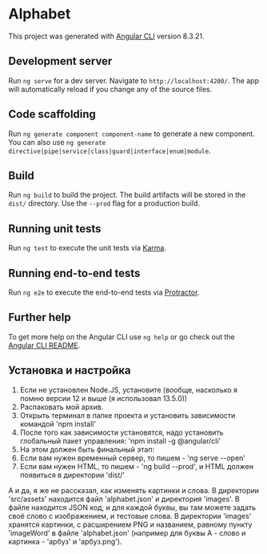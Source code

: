 # Alphabet

This project was generated with [Angular CLI](https://github.com/angular/angular-cli) version 8.3.21.

## Development server

Run `ng serve` for a dev server. Navigate to `http://localhost:4200/`. The app will automatically reload if you change any of the source files.

## Code scaffolding

Run `ng generate component component-name` to generate a new component. You can also use `ng generate directive|pipe|service|class|guard|interface|enum|module`.

## Build

Run `ng build` to build the project. The build artifacts will be stored in the `dist/` directory. Use the `--prod` flag for a production build.

## Running unit tests

Run `ng test` to execute the unit tests via [Karma](https://karma-runner.github.io).

## Running end-to-end tests

Run `ng e2e` to execute the end-to-end tests via [Protractor](http://www.protractortest.org/).

## Further help

To get more help on the Angular CLI use `ng help` or go check out the [Angular CLI README](https://github.com/angular/angular-cli/blob/master/README.md).

## Установка и настройка
1. Если не установлен Node.JS, установите (вообще, насколько я помню версии 12 и выше (я использовал 13.5.0))
2. Распаковать мой архив.
3. Открыть терминал в папке проекта и установить зависимости командой 'npm install'
4. После того как зависимости установятся, надо установить глобальный пакет управления: 'npm install -g @angular/cli'
5. На этом должен быть финальный этап:
 1. Если вам нужен временный сервер, то пишем - 'ng serve --open'
 2. Если вам нужен HTML, то пишем - 'ng build --prod', и HTML должен появиться в директории 'dist/'

А и да, я же не рассказал, как изменять картинки и слова.
В директории 'src/assets' находится файл 'alphabet.json' и директория 'images'.
В файле находится JSON код, и для каждой буквы, вы там можете задать своё слово с изображением, и тестовые слова.
В директории 'images' хранятся картинки, с расширением PNG и названием, равному пункту 'imageWord' в файле 'alphabet.json' (например для буквы A - слово и картинка - 'арбуз' и 'арбуз.png').
